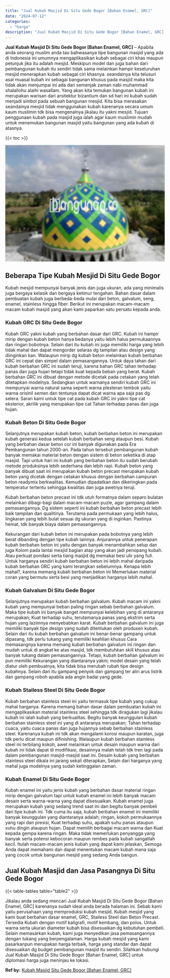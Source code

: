 ```yaml
---
title: "Jual Kubah Masjid Di Situ Gede Bogor [Bahan Enamel, GRC]"
date: "2024-07-12"
categories: 
  - "harga"
description: "Jual Kubah Masjid Di Situ Gede Bogor [Bahan Enamel, GRC]. Jikalau anda sedang mencari Jual Kubah Masjid Di Situ Gede Bogor [Bahan Enamel, GRC] karenanya su..."
---
```


**Jual Kubah Masjid Di Situ Gede Bogor \[Bahan Enamel, GRC\]** – Apabila anda seorang muslim anda tau bahwasanya tipe bangunan masjid yang ada di Indonesia ini umumnya mengaplikasikan kubah sebagai ciri khas maupun petunjuk jika itu adalah mesjid. Meskipun model dan juga bahan dari pembangunan kubah itu sendiri tidak sama melainkan hampir keseluruhan mesjid menerapkan kubah sebagai ciri khasnya. seandainya kita telusuri asal muasal kubah ini sebagai bangunan khusus pada masjid maka kita tidak akan menjumpai ini ada dari semenjak zaman nabi muhammad shalallohu alaihi wasallam. Yang akan kita temukan bangunan kubah ini merupakan warisan dari arsitektur bizantium dan sd hari ini kubah sudah menjadi simbol pada sebuah bangunan mesjid. Kita bisa merasakan seandainya mesjid tidak menggunakan kubah karenanya secara umum kaum muslimin tdk bisa mengenalnya jikalau itu yakni mesjid. Tujuan penggunaan kubah pada masjid juga ialah agar kaum muslimin mudah untuk menemukan bangunan masjid yaitu bangunan yang ada kubah di atasnya.

{{< toc >}}

![Jual Kubah Masjid Di Situ Gede Bogor [Bahan Enamel, GRC]](/images/jual-kubah-masjid-27.png)

## Beberapa Tipe Kubah Mesjid Di Situ Gede Bogor

Kubah mesjid mempunyai banyak jenis dan juga ukuran, ada yang minimalis juga bergaya kelasik dan bergaya ketimur tengahan. Bahan dasar dalam pembuatan kubah juga berbeda-beda mulai dari beton, galvalum, seng, enamel, stainless hingga fiber. Berikut ini merupakan macam-macam macam kubah masjid yang akan kami paparkan satu persatu kepada anda.

### Kubah GRC Di Situ Gede Bogor

Kubah GRC yakni kubah yang berbahan dasar dari GRC. Kubah ini hampir mirip dengan kubah beton hanya bedanya yaitu lebih halus permukaannya dan ringan bobotnya. Selain dari itu kubah ini juga memiliki harga yang lebih tidak mahal dan dapat mengorder selaras dg tampilan atau design yang diinginkan kan. Walaupun mirip dg kubah beton melainkan kubah berbahan GRC ini cepat dan simpel dalam pemasangannya. Untuk daya tahan dari kubah berbahan GRC ini sudah teruji, karena bahan GRC tahan terhadap panas dan juga hujan tetapi tidak kuat kepada beban yang berat. Kubah berbahan GRC ini dibuat dengan metode dicetak pada cetakan yang telah ditetapkan modelnya. Sedangkan untuk warnanya sendiri kubah GRC ini mempunyai warna natural sama seperti warna plesteran tembok yaitu warna orisinil semen dan tentunya dapat dicat warna apa saja pas dg selera. Saran kami untuk tipe cat pada kubah GRC ini yakni tipe cat eksterior, akrilik yang merupakan tipe cat Tahan terhadap panas dan juga hujan.

### Kubah Beton Di Situ Gede Bogor

Selanjutnya merupakan kubah beton, kubah berbahan beton ini merupakan kubah generasi kedua setelah kubah berbahan seng ataupun besi. Kubah yang berbahan dasar beton cor ini banyak digunakan pada Era Pembangunan tahun 2000-an. Pada tahun tersebut pembangunan kubah banyak memakai material beton dengan sistem di beton seketika di atap masjid. Tapi untuk hari ini kubah yang berbahan beton itu sudah berubah metode produksinya lebih sederhana dan lebih rapi. Kubah beton yang banyak dibuat saat ini merupakan kubah beton precast merupakan kubah beton yang dicetak dengan cetakan khusus dengan berbahan campuran beton readymix berkwalitas. Kemudian dipadatkan dan dikeringkan pada temperatur tertentu sehingga kwalitas dan juga awetnya teruji.

Kubah berbahan beton precast ini tdk utuh formatnya dalam separo bulatan melainkan dibagi-bagi dalam macam-macam puzle, agar gampang dalam pemasangannya. Dg sistem seperti ini kubah berbahan beton precast lebih baik tampilan dan qualitinya. Terutama pada permukaan yang lebih halus, lingkaran yang lebih bulat sesuai dg ukuran yang di inginkan. Pastinya hemat, tdk banyak biaya dalam pemasangannya.

Kekurangan dari kubah beton ini merupakan pada bobotnya yang lebih berat dibanding dengan tipe kubah lainnya. Anjurannya untuk penerapan kubah berbahan beton ini yaitu dengan banyak menambahkan selup dan juga Kolom pada lantai mesjid bagian atap yang akan jadi penopang kubah. Atau perkuat pondasi serta tiang masjid dg memakai besi ulir yang full. Untuk harganya sendiri kubah berbahan beton ini lebih mahal daripada kubah berbahan GRC yang kami terangkan sebelumnya. Kenapa lebih mahal?, karena memang kubah berbahan beton ini Memerlukan material coran yang bermutu serta besi yang menjadikan harganya lebih mahal.

### Kubah Galvalum Di Situ Gede Bogor

Selanjutnya merupakan kubah berbahan galvalum. Kubah macam ini yakni kubah yang mempunyai beban paling ringan sebab berbahan galvalum. Maka tipe kubah ini banyak banget mempunyai kelebihan yang di antaranya merupakan; Kuat terhadap suhu, terutamanya panas yang ekstrim serta hujan yang lazimnya menyebabkan karat. Kubah berbahan galvalum ini juga memiliki banyak tipe design yang sudah ditentukan oleh produsen kubah. Selain dari itu kubah berbahan galvalum ini benar-benar gampang untuk dipasang, tdk perlu tukang yang memiliki keahlian khusus Cara memasangnya karena memang kubah berbahan galvalum ini ringan dan mudah untuk di angkat ke atas masjid, tdk membutuhkan skill khusus atau banyak tukang dalam pemasangannya. Tetapi, kubah berbahan galvalum ini pun memiliki Kekurangan yang diantaranya yakni; model desain yang telah diatur oleh pembuatnya, kita tidak bisa merubah rubah tipe design kubahnya. Selain dari itu gampang penyok dan gampang ter aliri arus listrik dan gampang roboh apabila ada angin badai yang gede.

### Kubah Stailess Steel Di Situ Gede Bogor

Kubah berbahan stainless steel ini yaitu termasuk tipe kubah yang cukup mahal harganya. Karena memang bahan dasar dalam pembuatan kubah ini mengaplikasikan material stainless steel sehingga tdk diragukan lagi jikalau kubah ini ialah kubah yang berkualitas. Begitu banyak keunggulan kubah berbahan stainless steel ini yang di antaranya merupakan; Tahan terhadap cuaca, yaitu cuaca panas dan juga hujannya sebab berbahan stainless steel. Karenanya kubah ini tdk akan mengalami korosi maupun karatan, juga tdk perlu dicat maupun difinishing. Walaupun kubah berbahan stainless steel ini terbilang kokoh, awet melainkan untuk desain maupun warna dari kubah ini tidak dapat di modifikasi, desainnya malah telah tdk tren lagi pada dalam pembangunan masjid-masjid saat ini. Desain kubah yang berbahan stainless steel dikala ini jarang sekali diterapkan, Selain dari harganya yang mahal juga modelnya yang sudah ketinggalan zaman.

### Kubah Enamel Di Situ Gede Bogor

Kubah enamel ini yaitu jenis kubah yang berbahan dasar material ringan mirip dengan galvalum tapi untuk kubah enamel ini lebih banyak macam desain serta warna-warna yang dapat disesuaikan. Kubah enamel juga merupakan kubah yang sedang trend saat ini dan begitu banyak pembeli dari tipe kubah ini. Tdk cuma itu saja, kubah berbahan enamel ini memiliki banyak keunggulan yang diantaranya adalah; ringan, kokoh permukaannya yang rapi dan presisi, Kuat terhadap suhu, apakah suhu panas ataupun suhu dingin ataupun hujan. Dapat memilih berbagai macam warna dan Kuat kepada gempa karena ringan. Maka tidak memerlukan penyangga yang banyak serta potensi kebocoran maupun rembes pada kubah sangatlah kecil. Itulah macam-macam jenis kubah yang dapat kami jelaskan, Semoga Anda dapat memahami dan dapat menentukan macam kubah mana saja yang cocok untuk bangunan mesjid yang sedang Anda bangun.

## Jual Kubah Masjid dan Jasa Pasangnya Di Situ Gede Bogor

{{< table-tables table="table2" >}}

Jikalau anda sedang mencari Jual Kubah Masjid Di Situ Gede Bogor \[Bahan Enamel, GRC\] karenanya sudah ideal anda berada halaman ini. Sebab kami yaitu perusahaan yang memproduksi kubah mesjid. Kubah mesjid yang kami buat berbahan dasar enamel, GRC, Stailess Steel dan Beton Precast. Tersedia Kubah dengan motif kaligrafi, motif kembang, dan polos. Untuk warna serta ukuran diameter kubah bisa disesuaikan dg kebutuhan pembeli. Selain memasarkan kubah, kami juga menyedikan jasa pemasangannya dengan tukang yang berpengalaman. Harga kubah mesjid yang kami pasarkanpun merupakan harga terbaik, harga yang standar dan dapat disesuaikan dg budget pembangunan masjid itu sendiri. Silahkan hubungi Jual Kubah Masjid Di Situ Gede Bogor \[Bahan Enamel, GRC\] untuk diplomasi harga juga meninjau ke lokasi.

**Ref by:** [Kubah Masjid Situ Gede Bogor [Bahan Enamel, GRC]](https://id.wikipedia.org/wiki/Kubah)
